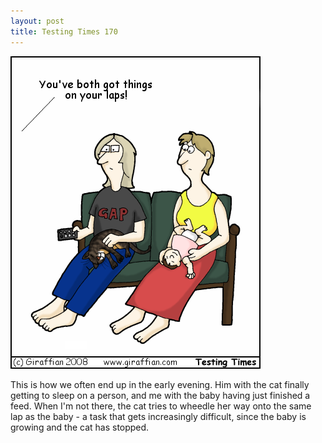 ```yaml
---
layout: post
title: Testing Times 170
---
```

<img src="/images/tt0170.png">

This is how we often end up in the early evening. Him with the cat finally getting to sleep on a person, and me with the baby having just finished a feed. When I'm not there, the cat tries to wheedle her way onto the same lap as the baby - a task that gets increasingly difficult, since the baby is growing and the cat has stopped.